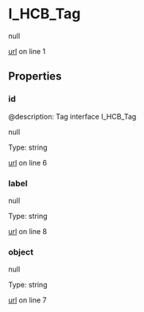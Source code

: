 # I_HCB_Tag

null 

[url](https://github.com/devramsean0/hcb.js/blob/43a6c7a/src/api_schemas/tag.ts#L1) on line 1  

## Properties
### id
@description: Tag interface
 I_HCB_Tag 

null 

Type: string  

[url](https://github.com/devramsean0/hcb.js/blob/43a6c7a/src/api_schemas/tag.ts#L6) on line 6  

### label

null 

Type: string  

[url](https://github.com/devramsean0/hcb.js/blob/43a6c7a/src/api_schemas/tag.ts#L8) on line 8  

### object

null 

Type: string  

[url](https://github.com/devramsean0/hcb.js/blob/43a6c7a/src/api_schemas/tag.ts#L7) on line 7  
